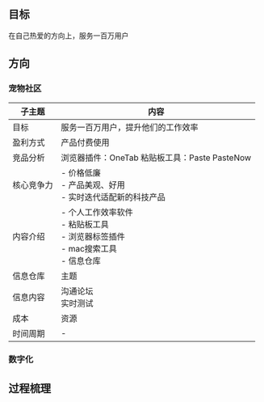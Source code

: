 ## 目标
在自己热爱的方向上，服务一百万用户


## 方向

### 宠物社区

| 子主题 | 内容 |
| --- | --- |
| 目标 | 服务一百万用户，提升他们的工作效率 |
| 盈利方式 | 产品付费使用 |
| 竞品分析 | 浏览器插件：OneTab  粘贴板工具：Paste PasteNow |
| 核心竞争力 | - 价格低廉 <br> - 产品美观、好用 <br> - 实时迭代适配新的科技产品 |
| 内容介绍 | - 个人工作效率软件 <br> - 粘贴板工具 <br> - 浏览器标签插件 <br> - mac搜索工具 <br> - 信息仓库 |
信息仓库 | 主题 | 建立一个中心化、标准化的信息仓库，降低每个人学习的成本 |
| 信息内容 | 沟通论坛 <br> 实时测试 |
| 成本 | 资源 |
| 时间周期 | - |


### 数字化

## 过程梳理
